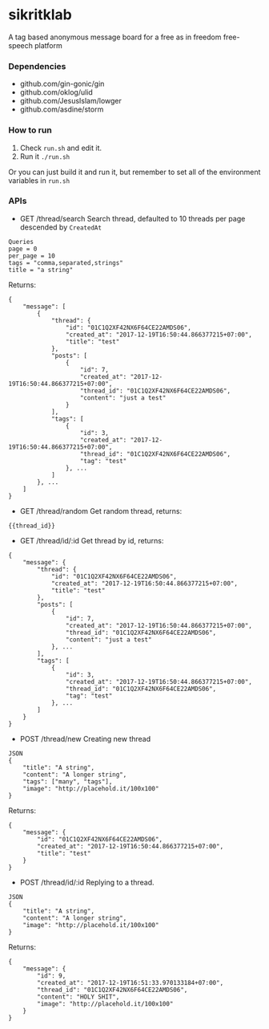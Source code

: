 # sikritklab

A tag based anonymous message board for a free as in freedom free-speech platform

### Dependencies

* github.com/gin-gonic/gin
* github.com/oklog/ulid
* github.com/JesusIslam/lowger
* github.com/asdine/storm

### How to run

1. Check `run.sh` and edit it.
2. Run it `./run.sh`

Or you can just build it and run it, but remember to set all of the environment variables in `run.sh`

### APIs

* GET /thread/search
  Search thread, defaulted to 10 threads per page descended by `CreatedAt`

```
Queries
page = 0
per_page = 10
tags = "comma,separated,strings"
title = "a string"
```

Returns:

```
{
    "message": [
        {
            "thread": {
                "id": "01C1Q2XF42NX6F64CE22AMDS06",
                "created_at": "2017-12-19T16:50:44.866377215+07:00",
                "title": "test"
            },
            "posts": [
                {
                    "id": 7,
                    "created_at": "2017-12-19T16:50:44.866377215+07:00",
                    "thread_id": "01C1Q2XF42NX6F64CE22AMDS06",
                    "content": "just a test"
                }
            ],
            "tags": [
                {
                    "id": 3,
                    "created_at": "2017-12-19T16:50:44.866377215+07:00",
                    "thread_id": "01C1Q2XF42NX6F64CE22AMDS06",
                    "tag": "test"
                }, ...
            ]
        }, ...
    ]
}
```

* GET /thread/random
  Get random thread, returns:

```
{{thread_id}}
```

* GET /thread/id/:id
  Get thread by id, returns:

```
{
    "message": {
        "thread": {
            "id": "01C1Q2XF42NX6F64CE22AMDS06",
            "created_at": "2017-12-19T16:50:44.866377215+07:00",
            "title": "test"
        },
        "posts": [
            {
                "id": 7,
                "created_at": "2017-12-19T16:50:44.866377215+07:00",
                "thread_id": "01C1Q2XF42NX6F64CE22AMDS06",
                "content": "just a test"
            }, ...
        ],
        "tags": [
            {
                "id": 3,
                "created_at": "2017-12-19T16:50:44.866377215+07:00",
                "thread_id": "01C1Q2XF42NX6F64CE22AMDS06",
                "tag": "test"
            }, ...
        ]
    }
}
```

* POST /thread/new
  Creating new thread

```
JSON
{
    "title": "A string",
    "content": "A longer string",
    "tags": ["many", "tags"],
    "image": "http://placehold.it/100x100"
}
```

Returns:

```
{
    "message": {
        "id": "01C1Q2XF42NX6F64CE22AMDS06",
        "created_at": "2017-12-19T16:50:44.866377215+07:00",
        "title": "test"
    }
}
```

* POST /thread/id/:id
  Replying to a thread.

```
JSON
{
    "title": "A string",
    "content": "A longer string",
    "image": "http://placehold.it/100x100"
}
```

Returns:

```
{
    "message": {
        "id": 9,
        "created_at": "2017-12-19T16:51:33.970133184+07:00",
        "thread_id": "01C1Q2XF42NX6F64CE22AMDS06",
        "content": "HOLY SHIT",
        "image": "http://placehold.it/100x100"
    }
}
```
